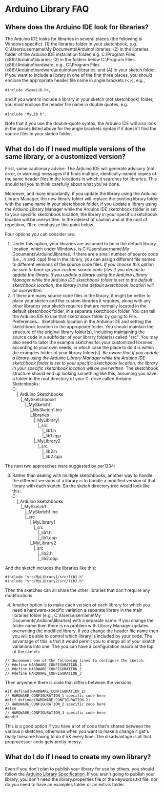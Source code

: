 # Arduino Library FAQ
## Where does the Arduino IDE look for libraries?
The Arduino IDE looks for libraries in several places (the following is Windows specific):  (1) the libraries folder in your sketchbook, e.g. C:\Users\username\My Documents\Arduino\libraries; (2) in the libraries folder of the Arduino IDE installation folder, e.g. C:\Program Files (x86)\Arduino\libraries; (3) in the folders below C:\Program Files (x86)\Arduino\hardware, e.g., C:\Program Files (x86)\Arduino\hardware\arduino\avr\libraries; and (4) in your sketch folder.  If you want to include a library in one of the first three places, you *should* enclose the appropriate header file name in angle brackets (<>), e.g.,

`#include <SomeLib.h>`, 

and if you want to include a library in your sketch (not sketchbook) folder, you *must* enclose the header file name in double quotes, e.g.

`#include "MyLib.h"`.

Note that if you use the double-quote syntax, the Arduino IDE will also look in the places listed above for the angle brackets syntax if it doesn't find the source files in your sketch folder.

## What do I do if I need multiple versions of the same library, or a customized version?
First, some cautionary advice:  The Arduino IDE will generate advisory (not error, or warning) messages if it finds multiple, identically-named copies of the same header files in the locations in which it searches for libraries.  This should tell you to think carefully about what you've done.  

Moreover, and more importantly, if you update the library using the Arduino Library Manager, the new library folder will replace the existing library folder with the same name in your sketchbook folder.  If you update a library using the Arduino Library Manager while the Arduino IDE sketchbook folder is set to your specific sketchbook location, the library in your specific sketchbook location will be overwritten. In the interest of caution and at the cost of repetition, I'll re-emphasize this point below.

Four options you can consider are:

1.  Under this option, your libraries are assumed to be in the default library location, which under Windows, is C:\Users\username\My Documents\Arduino\libraries.  If there are a small number of source code (i.e., .h and .cpp) files in the library, you can assign different file names to different versions of the source code files.  *If you choose this option, be sure to back up your custom source code files if you decide to update the library.  If you update a library using the Arduino Library Manager while the Arduino IDE sketchbook folder is set to the default sketchbook location, the library in the default sketchbook location will be overwritten.*
2.  If there are many source code files in the library, it might be better to place your sketch and the custom libraries it requires, along with any other libraries your sketch requires that are normally located in the default sketchbook folder, in a separate sketchbook folder.  You can tell the Arduino IDE to use that sketchbook folder by going to File... Preferences... Sketchbook location in the Arduino IDE and setting the sketchbook location to the appropriate folder.  You should maintain the structure of the original library folder(s), including maintaining the source code in a subfolder of your library folder(s) called "src".  You may also need to tailor the example sketches for your customized libraries according to your own needs, in which case the place to do it is within the examples folder of your library folder(s).  *Be aware that if you update a library using the Arduino Library Manager while the Arduino IDE sketchbook folder is set to your specific sketchbook location, the library in your specific sketchbook location will be overwritten.*  The sketchbook structure should end up looking something like this, assuming you have a folder in the root directory of your C: drive called Arduino Sketchbooks:
<br>C:
<br>&emsp;|_Arduino Sketchbooks
<br>&emsp;&emsp;|_MySketchbook1
<br>&emsp;&emsp;&emsp;|_MySketch1
<br>&emsp;&emsp;&emsp;&emsp;|_MySketch1.ino
<br>&emsp;&emsp;&emsp;&emsp;|_libraries
<br>&emsp;&emsp;&emsp;&emsp;&emsp;|_MyLibrary1
<br>&emsp;&emsp;&emsp;&emsp;&emsp;&emsp;|_src
<br>&emsp;&emsp;&emsp;&emsp;&emsp;&emsp;&emsp;|_lib1.h
<br>&emsp;&emsp;&emsp;&emsp;&emsp;&emsp;&emsp;|_lib1.cpp
<br>&emsp;&emsp;&emsp;&emsp;&emsp;|_MyLibrary2
<br>&emsp;&emsp;&emsp;&emsp;&emsp;&emsp;|_src
<br>&emsp;&emsp;&emsp;&emsp;&emsp;&emsp;&emsp;|_lib2.h
<br>&emsp;&emsp;&emsp;&emsp;&emsp;&emsp;&emsp;|_lib2.cpp

The next two approaches were suggested by per1234:

3.  Rather than dealing with multiple sketchbooks, another way to handle the different versions of a library is to bundle a modified version of that library with each sketch. So the sketch directory tree would look like this:
<br>C:
<br>&emsp;|_Arduino Sketchbooks
<br>&emsp;&emsp;|_MySketch1
<br>&emsp;&emsp;&emsp;|_MySketch1.ino
<br>&emsp;&emsp;&emsp;|_src
<br>&emsp;&emsp;&emsp;&emsp;|_MyLibrary1
<br>&emsp;&emsp;&emsp;&emsp;&emsp;|_src
<br>&emsp;&emsp;&emsp;&emsp;&emsp;&emsp;|_lib1.h
<br>&emsp;&emsp;&emsp;&emsp;&emsp;&emsp;|_lib1.cpp
<br>&emsp;&emsp;&emsp;&emsp;|_MyLibrary2
<br>&emsp;&emsp;&emsp;&emsp;&emsp;|_src
<br>&emsp;&emsp;&emsp;&emsp;&emsp;&emsp;|_lib2.h
<br>&emsp;&emsp;&emsp;&emsp;&emsp;&emsp;|_lib2.cpp

And the sketch includes the libraries like this:
    
    #include "src/MyLibrary1/src/lib1.h"
    #include "src/MyLibrary2/src/lib2.h"

Then the sketches can all share the other libraries that don't require any modifications.

4.  Another option is to make each version of each library for which you need a hardware-specific variation a separate library in the main libraries folder (e.g., C:\Users\username\My Documents\Arduino\libraries) with a separate name. If you change the folder name then there is no problem with Library Manager updates overwriting the modified library. If you change the header file name then you will be able to control which library is included by your code. The advantage of this is that it would permit you to merge all of your sketch variations into one. The you can have a configuration macro at the top of the sketch:


`// Uncomment one of the following lines to configure the sketch:`<br>
`// #define HARDWARE_CONFIGURATION_1`<br>
`// #define HARDWARE_CONFIGURATION_2`<br>
`// #define HARDWARE_CONFIGURATION_3`<br>

Then anywhere there is code that differs between the versions:

    #if defined(HARDWARE_CONFIGURATION_1)
    // HARDWARE_CONFIGURATION_1 specific code here
    #elif defined(HARDWARE_CONFIGURATION_2)
    // HARDWARE_CONFIGURATION_2 specific code here
    #else
    // HARDWARE_CONFIGURATION_3 specific code here
    #endif

This is a good option if you have a lot of code that's shared between the various n sketches, otherwise when you want to make a change it get's really tiresome having to do it nX every time. The disadvantage is all that preprocessor code gets pretty messy.


## What do I do if I need to create my own library?
Even if you don't plan to publish your library for use by others, you should follow the [Arduino Library Specification](https://github.com/arduino/Arduino/wiki/Arduino-IDE-1.5:-Library-specification).  If you aren't going to publish your library, you don't need the library.properties file or the keywords.txt file, nor do you need to have an examples folder or an extras folder.  
